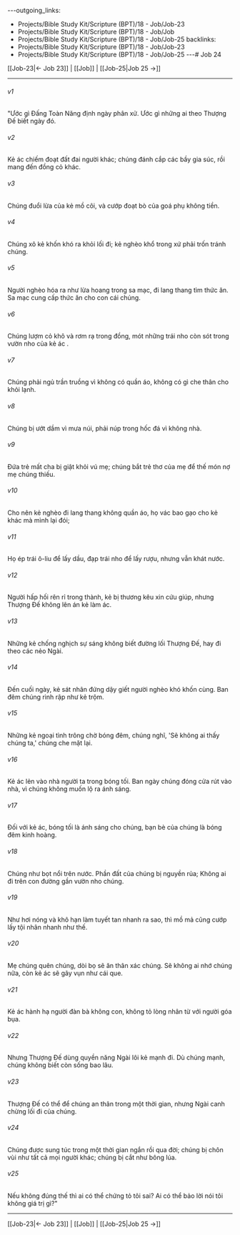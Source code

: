 ---outgoing_links:
  - Projects/Bible Study Kit/Scripture (BPT)/18 - Job/Job-23
  - Projects/Bible Study Kit/Scripture (BPT)/18 - Job/Job
  - Projects/Bible Study Kit/Scripture (BPT)/18 - Job/Job-25
backlinks:
  - Projects/Bible Study Kit/Scripture (BPT)/18 - Job/Job-23
  - Projects/Bible Study Kit/Scripture (BPT)/18 - Job/Job-25
---# Job 24

[[Job-23|← Job 23]] | [[Job]] | [[Job-25|Job 25 →]]
***



###### v1 
"Ước gì Đấng Toàn Năng định ngày phân xử. Ước gì những ai theo Thượng Đế biết ngày đó. 

###### v2 
Kẻ ác chiếm đoạt đất đai người khác; chúng đánh cắp các bầy gia súc, rồi mang đến đồng cỏ khác. 

###### v3 
Chúng đuổi lừa của kẻ mồ côi, và cướp đoạt bò của goá phụ không tiền. 

###### v4 
Chúng xô kẻ khốn khó ra khỏi lối đi; kẻ nghèo khổ trong xứ phải trốn tránh chúng. 

###### v5 
Người nghèo hóa ra như lừa hoang trong sa mạc, đi lang thang tìm thức ăn. Sa mạc cung cấp thức ăn cho con cái chúng. 

###### v6 
Chúng lượm cỏ khô và rơm rạ trong đồng, mót những trái nho còn sót trong vườn nho của kẻ ác . 

###### v7 
Chúng phải ngủ trần truồng vì không có quần áo, không có gì che thân cho khỏi lạnh. 

###### v8 
Chúng bị ướt dầm vì mưa núi, phải núp trong hốc đá vì không nhà. 

###### v9 
Đứa trẻ mất cha bị giật khỏi vú mẹ; chúng bắt trẻ thơ của mẹ để thế món nợ mẹ chúng thiếu. 

###### v10 
Cho nên kẻ nghèo đi lang thang không quần áo, họ vác bao gạo cho kẻ khác mà mình lại đói; 

###### v11 
Họ ép trái ô-liu để lấy dầu, đạp trái nho để lấy rượu, nhưng vẫn khát nước. 

###### v12 
Người hấp hối rên rỉ trong thành, kẻ bị thương kêu xin cứu giúp, nhưng Thượng Đế không lên án kẻ làm ác. 

###### v13 
Những kẻ chống nghịch sự sáng không biết đường lối Thượng Đế, hay đi theo các nẻo Ngài. 

###### v14 
Đến cuối ngày, kẻ sát nhân đứng dậy giết người nghèo khó khốn cùng. Ban đêm chúng rình rập như kẻ trộm. 

###### v15 
Những kẻ ngoại tình trông chờ bóng đêm, chúng nghĩ, 'Sẽ không ai thấy chúng ta,' chúng che mặt lại. 

###### v16 
Kẻ ác lẻn vào nhà người ta trong bóng tối. Ban ngày chúng đóng cửa rút vào nhà, vì chúng không muốn lộ ra ánh sáng. 

###### v17 
Đối với kẻ ác, bóng tối là ánh sáng cho chúng, bạn bè của chúng là bóng đêm kinh hoàng. 

###### v18 
Chúng như bọt nổi trên nước. Phần đất của chúng bị nguyền rủa; Không ai đi trên con đường gần vườn nho chúng. 

###### v19 
Như hơi nóng và khô hạn làm tuyết tan nhanh ra sao, thì mồ mả cũng cướp lấy tội nhân nhanh như thế. 

###### v20 
Mẹ chúng quên chúng, dòi bọ sẽ ăn thân xác chúng. Sẽ không ai nhớ chúng nữa, còn kẻ ác sẽ gãy vụn như cái que. 

###### v21 
Kẻ ác hành hạ người đàn bà không con, không tỏ lòng nhân từ với người góa bụa. 

###### v22 
Nhưng Thượng Đế dùng quyền năng Ngài lôi kẻ mạnh đi. Dù chúng mạnh, chúng không biết còn sống bao lâu. 

###### v23 
Thượng Đế có thể để chúng an thân trong một thời gian, nhưng Ngài canh chừng lối đi của chúng. 

###### v24 
Chúng được sung túc trong một thời gian ngắn rồi qua đời; chúng bị chôn vùi như tất cả mọi người khác; chúng bị cắt như bông lúa. 

###### v25 
Nếu không đúng thế thì ai có thể chứng tỏ tôi sai? Ai có thể bảo lời nói tôi không giá trị gì?"

***
[[Job-23|← Job 23]] | [[Job]] | [[Job-25|Job 25 →]]
